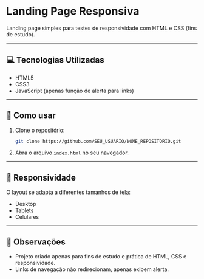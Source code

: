 # Landing Page Responsiva

Landing page simples para testes de responsividade com HTML e CSS (fins de estudo).

---

## 💻 Tecnologias Utilizadas
- HTML5  
- CSS3 
- JavaScript (apenas função de alerta para links)

---

## 🚀 Como usar
1. Clone o repositório:
   ```bash
   git clone https://github.com/SEU_USUARIO/NOME_REPOSITORIO.git
   ```
2. Abra o arquivo `index.html` no seu navegador.

---

## 📱 Responsividade
O layout se adapta a diferentes tamanhos de tela:
- Desktop
- Tablets
- Celulares

---

## 📝 Observações
- Projeto criado apenas para fins de estudo e prática de HTML, CSS e responsividade.
- Links de navegação não redirecionam, apenas exibem alerta.
